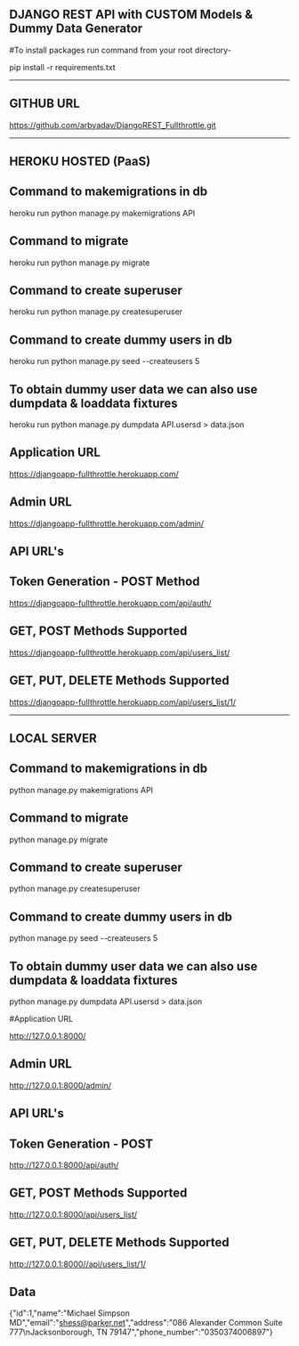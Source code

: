  ##  DJANGO REST API with CUSTOM Models & Dummy Data Generator ##
 
 #To install packages run command from your root directory-
 
 pip install -r requirements.txt
 
 ----------------------------------------------------------------------------
  
 ##  GITHUB URL
 
 https://github.com/arbyadav/DjangoREST_Fullthrottle.git
 
 ----------------------------------------------------------------------------
 
 ##  HEROKU HOSTED (PaaS) 
 
 ## Command to makemigrations in db
 
 heroku run python manage.py makemigrations API
 
 ## Command to migrate 
 
 heroku run python manage.py migrate
 
 ## Command to create superuser
 
 heroku run python manage.py createsuperuser
 
 ## Command to create dummy users in db
 
 heroku run python manage.py seed --createusers 5
 
 ## To obtain dummy user data we can also use dumpdata & loaddata fixtures
 
 heroku run python manage.py dumpdata API.usersd > data.json
 

 ## Application URL
 
 https://djangoapp-fullthrottle.herokuapp.com/
 
 ## Admin URL
 
 https://djangoapp-fullthrottle.herokuapp.com/admin/
 
 ## API URL's
 
 ## Token Generation - POST Method
 
 https://djangoapp-fullthrottle.herokuapp.com/api/auth/
 
 ## GET, POST Methods Supported
 
 https://djangoapp-fullthrottle.herokuapp.com/api/users_list/
 
 ## GET, PUT, DELETE Methods Supported
 
 https://djangoapp-fullthrottle.herokuapp.com/api/users_list/1/
 
 ---------------------------------------------------------------------------------
 
 ## LOCAL SERVER

 ## Command to makemigrations in db
 
 python manage.py makemigrations API
 
 ## Command to migrate 
 
 python manage.py migrate
 
 ## Command to create superuser
 
 python manage.py createsuperuser
 
 ## Command to create dummy users in db
 
 python manage.py seed --createusers 5
 
 ## To obtain dummy user data we can also use dumpdata & loaddata fixtures
 
 python manage.py dumpdata API.usersd > data.json
 
 
 #Application URL
 
 http://127.0.0.1:8000/
 
 ## Admin URL
 
 http://127.0.0.1:8000/admin/
 
 ## API URL's
 
 ## Token Generation  - POST
 
 http://127.0.0.1:8000/api/auth/
 
 ## GET, POST Methods Supported
 
 http://127.0.0.1:8000/api/users_list/
 
 ## GET, PUT, DELETE Methods Supported
 
 http://127.0.0.1:8000//api/users_list/1/
 
 ## Data
 
 {"id":1,"name":"Michael Simpson MD","email":"shess@parker.net","address":"086 Alexander Common Suite 777\nJacksonborough, TN 79147","phone_number":"0350374006897"}

